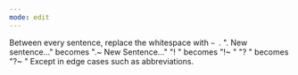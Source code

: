 ```yaml
---
mode: edit
---
```

Between every sentence, replace the whitespace with `~ `.
". New sentence..." becomes ".~ New Sentence..."
"! " becomes "!~ "
"? " becomes "?~ "
Except in edge cases such as abbreviations.